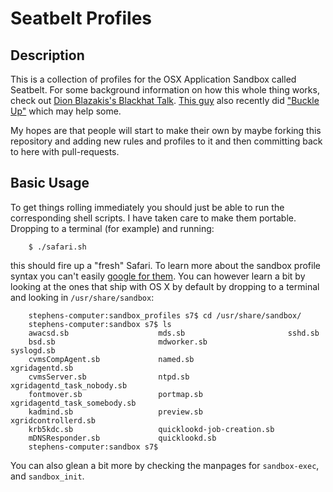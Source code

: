 # Seatbelt Profiles


## Description

This is a collection of profiles for the OSX Application  Sandbox called Seatbelt. For some background information on how this whole thing works, check out [Dion Blazakis's Blackhat Talk](http://docs.google.com/viewer?aa=v&q=cache:3ZoPr0y_aeMJ:https://media.blackhat.com/bh-dc-11/Blazakis/BlackHat_DC_2011_Blazakis_Apple_Sandbox-wp.pdf).
[This guy](https://github.com/hellais) also recently did ["Buckle Up"](https://github.com/hellais/Buckle-Up) which may help some.

My hopes are that people will start to make their own by maybe forking this repository and adding new rules and profiles to it and then committing back to here with pull-requests.

## Basic Usage

To get things rolling immediately you should just be able to run the corresponding shell scripts. I have taken care to make them portable. Dropping to a terminal (for example) and running:
```
    $ ./safari.sh 
```
this should fire up a "fresh" Safari.  To learn more about the sandbox profile syntax you can't easily [google for them](http://www.google.com/search?q=version+1+filetype:sb). You can however learn a bit by looking at the ones that ship with OS X by default by dropping to a terminal and looking in ```/usr/share/sandbox```:
```
    stephens-computer:sandbox_profiles s7$ cd /usr/share/sandbox/
    stephens-computer:sandbox s7$ ls
    awacsd.sb                    mds.sb                       sshd.sb
    bsd.sb                       mdworker.sb                  syslogd.sb
    cvmsCompAgent.sb             named.sb                     xgridagentd.sb
    cvmsServer.sb                ntpd.sb                      xgridagentd_task_nobody.sb
    fontmover.sb                 portmap.sb                   xgridagentd_task_somebody.sb
    kadmind.sb                   preview.sb                   xgridcontrollerd.sb
    krb5kdc.sb                   quicklookd-job-creation.sb
    mDNSResponder.sb             quicklookd.sb
    stephens-computer:sandbox s7$
```

You can also glean a bit more by checking the manpages for ```sandbox-exec```, and ```sandbox_init```.


